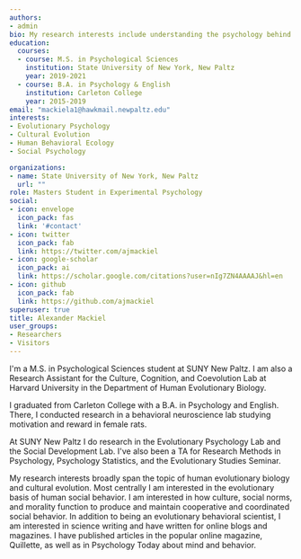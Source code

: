 ```yaml
---
authors:
- admin
bio: My research interests include understanding the psychology behind social behavior, cooperation and coordination, social norms, and morality through the lens of the evolutionary sciences.
education:
  courses:
  - course: M.S. in Psychological Sciences
    institution: State University of New York, New Paltz
    year: 2019-2021
  - course: B.A. in Psychology & English
    institution: Carleton College
    year: 2015-2019
email: "mackiela1@hawkmail.newpaltz.edu"
interests:
- Evolutionary Psychology
- Cultural Evolution
- Human Behavioral Ecology
- Social Psychology

organizations:
- name: State University of New York, New Paltz
  url: ""
role: Masters Student in Experimental Psychology
social:
- icon: envelope
  icon_pack: fas
  link: '#contact'
- icon: twitter
  icon_pack: fab
  link: https://twitter.com/ajmackiel
- icon: google-scholar
  icon_pack: ai
  link: https://scholar.google.com/citations?user=nIg7ZN4AAAAJ&hl=en
- icon: github
  icon_pack: fab
  link: https://github.com/ajmackiel
superuser: true
title: Alexander Mackiel
user_groups:
- Researchers
- Visitors
---
```


I'm a M.S. in Psychological Sciences student at SUNY New Paltz. I am also a Research Assistant for the Culture, Cognition, and Coevolution Lab at Harvard University in the Department of Human Evolutionary Biology. 

I graduated from Carleton College with a B.A. in Psychology and English. There, I conducted research in a behavioral neuroscience lab studying motivation and reward in female rats. 

At SUNY New Paltz I do research in the Evolutionary Psychology Lab and the Social Development Lab. I've also been a TA for Research Methods in Psychology, Psychology Statistics, and the Evolutionary Studies Seminar. 

My research interests broadly span the topic of human evolutionary biology and cultural evolution. Most centrally I am interested in the evolutionary basis of human social behavior. I am interested in how culture, social norms, and morality function to produce and maintain cooperative and coordinated social behavior. 
In addition to being an evolutionary behavioral scientist, I am interested in science writing and have written for online blogs and magazines. I have published articles in the popular online magazine, Quillette, as well as in Psychology Today about mind and behavior. 
